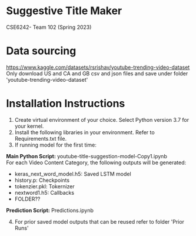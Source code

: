 # Suggestive Title Maker
CSE6242- Team 102 (Spring 2023)

# Data sourcing
https://www.kaggle.com/datasets/rsrishav/youtube-trending-video-dataset <br>
Only download US and CA and GB csv and json files and save under folder 'youtube-trending-video-dataset'

# Installation Instructions
1. Create virtual environment of your choice. Select Python version 3.7 for your kernel.
2. Install the following libraries in your environment. Refer to Requirements.txt file.
3. If running model for the first time:

**Main Python Script:** youtube-title-suggestion-model-Copy1.ipynb <br>
For each Video Content Category, the following outputs will be generated: <br>
* keras_next_word_model.h5: Saved LSTM model
* history.p: Checkpoints
* tokenzier.pkl: Tokernizer
* nextword1.h5: Callbacks <br>
* FOLDER??

**Prediction Script:** Predictions.ipynb

4. For prior saved model outputs that can be reused refer to folder 'Prior Runs'

      


